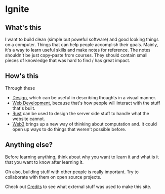 # Ignite

## What's this
I want to build clean (simple but poweful software) and good looking things on a computer.
Things that can help people accomplish their goals.
Mainly, it's a way to learn useful skills and make notes for reference.
The notes shouldn't be just copy-paste from courses.
They should contain small pieces of knowledge that was hard to find / has great impact.

## How's this
Through these

* [Design](./design), which can be useful in describing thoughts in a visual manner.
* [Web Development](./webdev), because that's how people will interact with the stuff that's built.
* [Rust](./rust) can be used to design the server side stuff to handle what the website cannot.
* [Web3](./web3) brings up a new way of thinking about computation and.
It could open up ways to do things that weren't possible before.

## Anything else?
Before learning anything, think about why you want to learn it and what is it that you want to know after learning it.

Oh also, building stuff with other people is really important. Try to collaborate with them on open source projects.

Check out [Credits](./credits) to see what external stuff was used to make this site.
